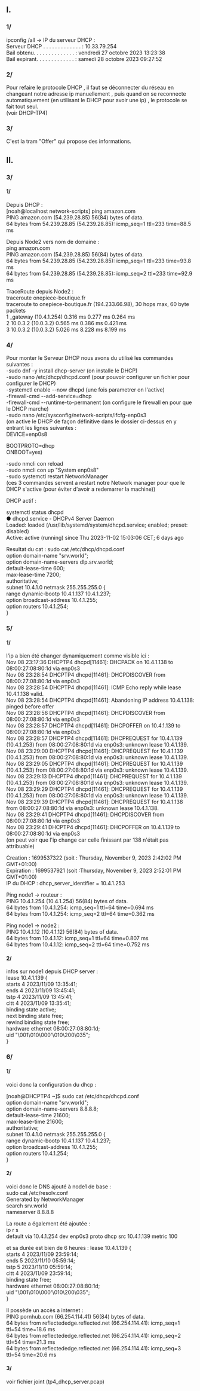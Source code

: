## I.
### 1/
ipconfig /all -> IP du serveur DHCP :  
Serveur DHCP . . . . . . . . . . . . . : 10.33.79.254  
Bail obtenu. . . . . . . . . . . . . . : vendredi 27 octobre 2023 13:23:38  
Bail expirant. . . . . . . . . . . . . : samedi 28 octobre 2023 09:27:52  

### 2/
Pour refaire le protocole DHCP , il faut se déconnecter du réseau en changeant notre adresse ip manuellement , puis quand on se reconnecte automatiquement (en utilisant le DHCP pour avoir une ip) , le protocole se fait tout seul.  
(voir DHCP-TP4)

### 3/
C'est la tram "Offer" qui propose des informations.

## II.
### 3/
#### 1/

Depuis DHCP :  
[noah@localhost network-scripts] ping amazon.com  
PING amazon.com (54.239.28.85) 56(84) bytes of data.  
64 bytes from 54.239.28.85 (54.239.28.85): icmp_seq=1 ttl=233 time=88.5 ms  

Depuis Node2 vers nom de domaine :  
ping amazon.com  
PING amazon.com (54.239.28.85) 56(84) bytes of data.  
64 bytes from 54.239.28.85 (54.239.28.85): icmp_seq=1 ttl=233 time=93.8 ms  
64 bytes from 54.239.28.85 (54.239.28.85): icmp_seq=2 ttl=233 time=92.9 ms  

TraceRoute depuis Node2 :  
traceroute onepiece-boutique.fr  
traceroute to onepiece-boutique.fr (194.233.66.98), 30 hops max, 60 byte packets  
 1  _gateway (10.4.1.254)  0.316 ms  0.277 ms  0.264 ms  
 2  10.0.3.2 (10.0.3.2)  0.565 ms  0.386 ms  0.421 ms  
 3  10.0.3.2 (10.0.3.2)  5.026 ms  8.228 ms  8.199 ms  

### 4/

Pour monter le Serveur DHCP nous avons du utilisé les commandes suivantes :  
-sudo dnf -y install dhcp-server  (on installe le DHCP)  
-sudo nano /etc/dhcp/dhcpd.conf (pour pouvoir configurer un fichier pour configurer le DHCP)  
-systemctl enable --now dhcpd (une fois parametrer on l'active)  
-firewall-cmd --add-service=dhcp  
-firewall-cmd --runtime-to-permanent  (on configure le firewall en pour que le DHCP marche)  
-sudo nano /etc/sysconfig/network-scripts/ifcfg-enp0s3  
(on active le DHCP de façon définitive dans le dossier ci-dessus en y entrant les lignes suivantes :  
DEVICE=enp0s8  

BOOTPROTO=dhcp  
ONBOOT=yes)  

-sudo nmcli con reload  
-sudo nmcli con up "System enp0s8"  
-sudo systemctl restart NetworkManager  
(ces 3 commandes servent a restart notre Network manager pour que le DHCP s'active (pour éviter d'avoir a redemarrer la machine))  

DHCP actif :

systemctl status dhcpd  
● dhcpd.service - DHCPv4 Server Daemon  
     Loaded: loaded (/usr/lib/systemd/system/dhcpd.service;   enabled; preset: disabled)  
    Active: active (running) since Thu 2023-11-02 15:03:06 CET; 6 days ago  

Resultat du cat : 
sudo cat /etc/dhcp/dhcpd.conf  
option domain-name     "srv.world";  
option domain-name-servers     dlp.srv.world;  
default-lease-time 600;  
max-lease-time 7200;  
authoritative;  
subnet 10.4.1.0 netmask 255.255.255.0 {  
range dynamic-bootp 10.4.1.137 10.4.1.237;  
option broadcast-address 10.4.1.255;  
option routers 10.4.1.254;  
}  

### 5/
#### 1/

l'ip a bien été changer dynamiquement comme visible ici :  
Nov 08 23:17:36 DHCPTP4 dhcpd[11461]: DHCPACK on 10.4.1.138 to 08:00:27:08:80:1d via enp0s3  
Nov 08 23:28:54 DHCPTP4 dhcpd[11461]: DHCPDISCOVER from 08:00:27:08:80:1d via enp0s3  
Nov 08 23:28:54 DHCPTP4 dhcpd[11461]: ICMP Echo reply while lease 10.4.1.138 valid.  
Nov 08 23:28:54 DHCPTP4 dhcpd[11461]: Abandoning IP address 10.4.1.138: pinged before offer  
Nov 08 23:28:56 DHCPTP4 dhcpd[11461]: DHCPDISCOVER from 08:00:27:08:80:1d via enp0s3  
Nov 08 23:28:57 DHCPTP4 dhcpd[11461]: DHCPOFFER on 10.4.1.139 to 08:00:27:08:80:1d via enp0s3  
Nov 08 23:28:57 DHCPTP4 dhcpd[11461]: DHCPREQUEST for 10.4.1.139 (10.4.1.253) from 08:00:27:08:80:1d via enp0s3: unknown lease 10.4.1.139.  
Nov 08 23:29:00 DHCPTP4 dhcpd[11461]: DHCPREQUEST for 10.4.1.139 (10.4.1.253) from 08:00:27:08:80:1d via enp0s3: unknown lease 10.4.1.139.  
Nov 08 23:29:05 DHCPTP4 dhcpd[11461]: DHCPREQUEST for 10.4.1.139 (10.4.1.253) from 08:00:27:08:80:1d via enp0s3: unknown lease 10.4.1.139.  
Nov 08 23:29:13 DHCPTP4 dhcpd[11461]: DHCPREQUEST for 10.4.1.139 (10.4.1.253) from 08:00:27:08:80:1d via enp0s3: unknown lease 10.4.1.139.  
Nov 08 23:29:29 DHCPTP4 dhcpd[11461]: DHCPREQUEST for 10.4.1.139 (10.4.1.253) from 08:00:27:08:80:1d via enp0s3: unknown lease 10.4.1.139.  
Nov 08 23:29:39 DHCPTP4 dhcpd[11461]: DHCPREQUEST for 10.4.1.138 from 08:00:27:08:80:1d via enp0s3: unknown lease 10.4.1.138.  
Nov 08 23:29:41 DHCPTP4 dhcpd[11461]: DHCPDISCOVER from 08:00:27:08:80:1d via enp0s3  
Nov 08 23:29:41 DHCPTP4 dhcpd[11461]: DHCPOFFER on 10.4.1.139 to 08:00:27:08:80:1d via enp0s3  
(on peut voir que l'ip change car celle finissant par 138 n'était pas attribuable)  

Creation :  1699537322 (soit : Thursday, November 9, 2023 2:42:02 PM GMT+01:00)  
Expiration : 1699537921 (soit :Thursday, November 9, 2023 2:52:01 PM GMT+01:00)  
IP du DHCP :  dhcp_server_identifier = 10.4.1.253  

Ping node1 -> routeur :  
PING 10.4.1.254 (10.4.1.254) 56(84) bytes of data.  
64 bytes from 10.4.1.254: icmp_seq=1 ttl=64 time=0.694 ms  
64 bytes from 10.4.1.254: icmp_seq=2 ttl=64 time=0.362 ms  

Ping node1 -> node2 :  
PING 10.4.1.12 (10.4.1.12) 56(84) bytes of data.  
64 bytes from 10.4.1.12: icmp_seq=1 ttl=64 time=0.807 ms  
64 bytes from 10.4.1.12: icmp_seq=2 ttl=64 time=0.752 ms  

#### 2/

infos sur node1 depuis DHCP server :  
lease 10.4.1.139 {  
  starts 4 2023/11/09 13:35:41;  
  ends 4 2023/11/09 13:45:41;  
  tstp 4 2023/11/09 13:45:41;  
  cltt 4 2023/11/09 13:35:41;  
  binding state active;  
  next binding state free;  
  rewind binding state free;  
  hardware ethernet 08:00:27:08:80:1d;  
  uid "\001\010\000'\010\200\035";  
}  

### 6/
#### 1/

voici donc la configuration du dhcp :  

[noah@DHCPTP4 ~]$ sudo cat /etc/dhcp/dhcpd.conf  
option domain-name     "srv.world";  
option domain-name-servers 8.8.8.8;  
default-lease-time 21600;  
max-lease-time 21600;  
authoritative;  
subnet 10.4.1.0 netmask 255.255.255.0 {  
range dynamic-bootp 10.4.1.137 10.4.1.237;  
option broadcast-address 10.4.1.255;  
option routers 10.4.1.254;  
}  

#### 2/

voici donc le DNS ajouté à node1 de base :  
sudo cat /etc/resolv.conf  
Generated by NetworkManager  
search srv.world  
nameserver 8.8.8.8  

La route a également été ajoutée :   
ip r s  
default via 10.4.1.254 dev enp0s3 proto dhcp src 10.4.1.139 metric 100  

et sa durée est bien de 6 heures : 
lease 10.4.1.139 {  
  starts 4 2023/11/09 23:59:14;  
  ends 5 2023/11/10 05:59:14;  
  tstp 5 2023/11/10 05:59:14;  
  cltt 4 2023/11/09 23:59:14;  
  binding state free;  
  hardware ethernet 08:00:27:08:80:1d;  
  uid "\001\010\000'\010\200\035";  
}  

Il possède un accès a internet :  
PING pornhub.com (66.254.114.41) 56(84) bytes of data.  
64 bytes from reflectededge.reflected.net (66.254.114.41): icmp_seq=1 ttl=54 time=18.6 ms  
64 bytes from reflectededge.reflected.net (66.254.114.41): icmp_seq=2 ttl=54 time=21.3 ms  
64 bytes from reflectededge.reflected.net (66.254.114.41): icmp_seq=3 ttl=54 time=20.6 ms  

#### 3/

voir fichier joint (tp4_dhcp_server.pcap)